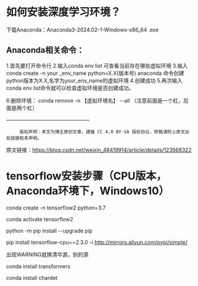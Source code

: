 # 如何安装深度学习环境？

下载Anaconda：Anaconda3-2024.02-1-Windows-x86_64 .exe

## Anaconda相关命令：

1.首先要打开命令行
2.输入conda env list 可查看当前存在哪些虚拟环境
3.输入conda create -n your _env_name python=X.X(版本号) anaconda 命令创建python版本为X.X,名字为your_env_name的虚拟环境
4.创建成功
5.再次输入conda env list命令就可以检查虚拟环境是否创建成功。

6.删除环境： conda remove -n 【虚拟环境名】 --all  （注意前面是一个杠，后面是两个杠）

————————————————

         版权声明：本文为博主原创文章，遵循 CC 4.0 BY-SA 版权协议，转载请附上原文出处链接和本声明。

原文链接：https://blog.csdn.net/weixin_48419914/article/details/123568322



# tensorflow安装步骤（CPU版本，Anaconda环境下，Windows10）

conda create -n tensorflow2 python=3.7

conda activate tensorflow2

python -m pip install --upgrade pip

pip install tensorflow-cpu==2.3.0 -i http://mirrors.aliyun.com/pypi/simple/ 

出现WARNING就换清华源，别的源



conda install transformers

conda install chardet